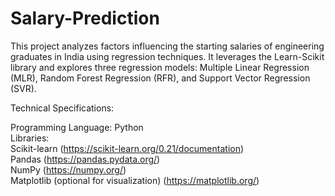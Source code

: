 # Salary-Prediction

This project analyzes factors influencing the starting salaries of engineering graduates in India using regression techniques. It leverages the Learn-Scikit library and explores three regression models: Multiple Linear Regression (MLR), Random Forest Regression (RFR), and Support Vector Regression (SVR).

Technical Specifications:

Programming Language: Python\
Libraries:\
Scikit-learn (https://scikit-learn.org/0.21/documentation) \
Pandas (https://pandas.pydata.org/) \
NumPy (https://numpy.org/) \
Matplotlib (optional for visualization) (https://matplotlib.org/)
